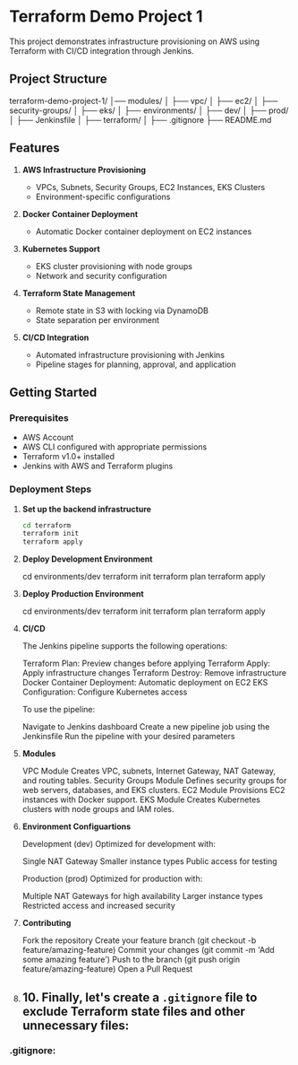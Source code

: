 # Terraform Demo Project 1

This project demonstrates infrastructure provisioning on AWS using Terraform with CI/CD integration through Jenkins.

## Project Structure

terraform-demo-project-1/
│── modules/
│   ├── vpc/
│   ├── ec2/
│   ├── security-groups/
│   ├── eks/
│
├── environments/
│   ├── dev/
│   ├── prod/
│
├── Jenkinsfile
│
├── terraform/
│
├── .gitignore
├── README.md

## Features

1. **AWS Infrastructure Provisioning**
   - VPCs, Subnets, Security Groups, EC2 Instances, EKS Clusters
   - Environment-specific configurations

2. **Docker Container Deployment**
   - Automatic Docker container deployment on EC2 instances

3. **Kubernetes Support**
   - EKS cluster provisioning with node groups
   - Network and security configuration

4. **Terraform State Management**
   - Remote state in S3 with locking via DynamoDB
   - State separation per environment

5. **CI/CD Integration**
   - Automated infrastructure provisioning with Jenkins
   - Pipeline stages for planning, approval, and application

## Getting Started

### Prerequisites

- AWS Account
- AWS CLI configured with appropriate permissions
- Terraform v1.0+ installed
- Jenkins with AWS and Terraform plugins

### Deployment Steps

1. **Set up the backend infrastructure**

   ```bash
   cd terraform
   terraform init
   terraform apply

2. **Deploy Development Environment**

    cd environments/dev
    terraform init
    terraform plan
    terraform apply

3. **Deploy Production Environment**

    cd environments/dev
    terraform init
    terraform plan
    terraform apply

4. **CI/CD**

    The Jenkins pipeline supports the following operations:

    Terraform Plan: Preview changes before applying
    Terraform Apply: Apply infrastructure changes
    Terraform Destroy: Remove infrastructure
    Docker Container Deployment: Automatic deployment on EC2
    EKS Configuration: Configure Kubernetes access

    To use the pipeline:

    Navigate to Jenkins dashboard
    Create a new pipeline job using the Jenkinsfile
    Run the pipeline with your desired parameters

5. **Modules**

    VPC Module
    Creates VPC, subnets, Internet Gateway, NAT Gateway, and routing tables.
    Security Groups Module
    Defines security groups for web servers, databases, and EKS clusters.
    EC2 Module
    Provisions EC2 instances with Docker support.
    EKS Module
    Creates Kubernetes clusters with node groups and IAM roles.

6. **Environment Configuartions**

    Development (dev)
    Optimized for development with:

    Single NAT Gateway
    Smaller instance types
    Public access for testing

    Production (prod)
    Optimized for production with:

    Multiple NAT Gateways for high availability
    Larger instance types
    Restricted access and increased security

7. **Contributing**

    Fork the repository
    Create your feature branch (git checkout -b feature/amazing-feature)
    Commit your changes (git commit -m 'Add some amazing feature')
    Push to the branch (git push origin feature/amazing-feature)
    Open a Pull Request

8. ## 10. Finally, let's create a `.gitignore` file to exclude Terraform state files and other unnecessary files:

### .gitignore: